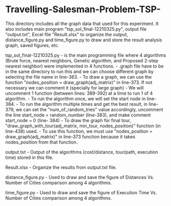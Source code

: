 # Travelling-Salesman-Problem-TSP-
This directory includes all the graph data that used for this experiment.
It also includes main program "tsp_sol_final-12210325.py", output file "output.txt", Excel file "Result.xlsx" to organize the output, distance_figure.py and time_figure.py to draw and store the result analysis graph, saved figures, etc.

tsp_sol_final-12210325.py 
	- is the main programming file where 4 algorithms (Brute force, nearest neighbors, Genetic algorithm, and Proposed 2-step nearest neighbor) were implemented in 4 functions.
	- .graph file have to be in the same directory to run this and we can choose different graph by selecting the file name in line-363. 
	- To draw a graph, we can use the function "nodes_position = draw_graph(adj_matrix)" in line-373. If not necessary we can comment it (specially for large graph)
	- We will uncomment 1 function (between lines: 389-392) at a time to run 1 of 4 algorithm.
		- To run the algorithm once, we will set the start node in line- 384.
		- To run the algorithm multiple times and get the best result, in line- 379, we can set the "num_of_random_tries" value accordingly, uncomment the line start_node = random_number (line-383), and make comment start_node = 0 (line- 384)
	- To draw the graph for final tour, "draw_graph_with_tour(adj_matrix, min_tour, nodes_position)" function (in line-438) used. 
		- To use this function, we must use "nodes_position = draw_graph(adj_matrix)" in line-373 function because it takes nodes_position from that function.

output.txt
	- Output of the algorithms (cost/distance, tour/path, execution time) stored in this file.
	
Result.xlsx
	- Organize the results from output.txt file.
	
distance_figure.py
	- Used to draw and save the figure of Distances Vs. Number of Cities comparison among 4 algorithms. 
	
time_figure.py
	- Used to draw and save the figure of Execution Time Vs. Number of Cities comparison among 4 algorithms. 
		
